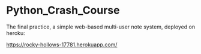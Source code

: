# Python_Crash_Course

The final practice, a simple web-based multi-user note system, deployed on heroku: 

https://rocky-hollows-17781.herokuapp.com/
